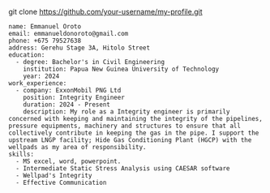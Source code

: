 git clone https://github.com/your-username/my-profile.git
```[_{{{CITATION{{{_2{GitHub - rybakit/cv.template: Effortlessly create personalized CVs in ...](https://github.com/rybakit/cv.template)
name: Emmanuel Oroto
email: emmanueldonoroto@gmail.com
phone: +675 79527638 
address: Gerehu Stage 3A, Hitolo Street
education:
  - degree: Bachelor's in Civil Engineering 
    institution: Papua New Guinea University of Technology
    year: 2024
work_experience:
  - company: ExxonMobil PNG Ltd
    position: Integrity Engineer 
    duration: 2024 - Present
    description: My role as a Integrity engineer is primarily concerned with keeping and maintaining the integrity of the pipelines, pressure equipments, machinery and structures to ensure that all collectively contribute in keeping the gas in the pipe. I support the upstream LNGP facility; Hide Gas Conditioning Plant (HGCP) with the wellpads as my area of responsibility. 
skills:
  - MS excel, word, powerpoint. 
  - Intermediate Static Stress Analysis using CAESAR software
  - Wellpad's Integrity 
  - Effective Communication

